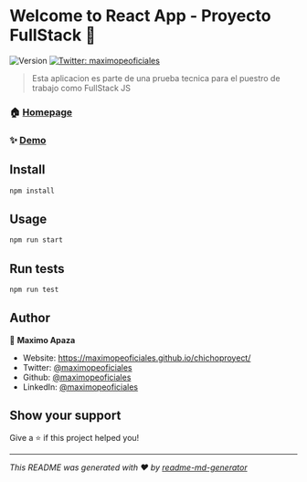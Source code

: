 # Welcome to React App - Proyecto FullStack 👋
![Version](https://img.shields.io/badge/version-1.0.0-blue.svg?cacheSeconds=2592000)
[![Twitter: maximopeoficiales](https://img.shields.io/twitter/follow/maximopeoficiales.svg?style=social)](https://twitter.com/maximopeoficiales)

> Esta aplicacion es parte de una prueba tecnica para el puestro de trabajo como FullStack JS

### 🏠 [Homepage](https://maximopeoficiales.github.io/fullstack-react/#/)

### ✨ [Demo](https://maximopeoficiales.github.io/fullstack-react/#/)

## Install

```sh
npm install
```

## Usage

```sh
npm run start
```

## Run tests

```sh
npm run test
```

## Author

👤 **Maximo Apaza**

* Website: https://maximopeoficiales.github.io/chichoproyect/
* Twitter: [@maximopeoficiales](https://twitter.com/maximopeoficiales)
* Github: [@maximopeoficiales](https://github.com/maximopeoficiales)
* LinkedIn: [@maximopeoficiales](https://linkedin.com/in/maximopeoficiales)

## Show your support

Give a ⭐️ if this project helped you!


***
_This README was generated with ❤️ by [readme-md-generator](https://github.com/kefranabg/readme-md-generator)_